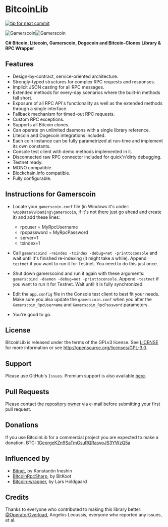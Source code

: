 BitcoinLib
==========

[![tip for next commit](http://game4commit.gamers-coin.org/projects/20.svg)](http://game4commit.gamers-coin.org/projects/20)

![Gamerscoin](https://raw.githubusercontent.com/gamers-coin/gamers-coinv3/01d1ca6d63b565ea46dcee3b6552b030d57d1187/src/qt/res/icons/bitcoin.png)![Gamerscoin](http://i.imgur.com/Nfb8DQx.png)

**C# Bitcoin, Litecoin, Gamerscoin, Dogecoin and Bitcoin-Clones Library & RPC Wrapper**

Features
--------

- Design-by-contract, service-oriented architecture.
- Strongly-typed structures for complex RPC requests and responses.
- Implicit JSON casting for all RPC messages.
- Extended methods for every-day scenarios where the built-in methods fall short.
- Exposure of all RPC API's functionality as well as the extended methods through a single interface.
- Fallback mechanism for timed-out RPC requests.
- Custom RPC exceptions.
- Supports all Bitcoin clones.
- Can operate on unlimited daemons with a single library reference.
- Litecoin and Dogecoin integrations included.
- Each coin instance can be fully parametrized at run-time and implement its own constants.
- Console test client with demo methods implemented in it.
- Disconnected raw RPC connector included for quick'n'dirty debugging.
- Testnet ready.
- MONO compatible.
- Blockchain.info compatible.
- Fully configurable.


Instructions for Gamerscoin
------------------------

- Locate your `gamerscoin.conf` file (in Windows it's under: `%AppData%\Roaming\gamerscoin`, if it's not there just go ahead and create it) and add these lines:
	- rpcuser = MyRpcUsername
	- rpcpassword = MyRpcPassword
	- server=1
	- txindex=1

- Call `gamerscoind -reindex -txindex -debug=net -printtoconsole` and wait until it's finished re-indexing (it might take a while). Append `-testnet` if you want to run it for Testnet. You need to do this just once.

- Shut down gamerscoind and run it again with these arguments: `gamerscoind -daemon -debug=net -printtoconsole`. Append `-testnet` if you want to run it for Testnet. Wait until it is fully synchronized. 

- Edit the `app.config` file in the Console test client to best fit your needs. Make sure you also update the `gamerscoin.conf` when you alter the `Gamerscoin_RpcUsername` and `Gamerscoin_RpcPassword` parameters.

- You're good to go.


License
-------

BitcoinLib is released under the terms of the GPLv3 license. See [LICENSE](LICENSE) for more information or see http://opensource.org/licenses/GPL-3.0.


Support
-------

Please use GitHub's `Issues`. Premium support is also available [here](mailto:mcaizgk2+bitcoinlib@gmail.com).


Pull Requests
-------------

Please contact [the repository owner](mailto:mcaizgk2+bitcoinlib@gmail.com) via e-mail before submitting your first pull request.


Donations
---------

If you use BitcoinLib for a commercial project you are expected to make a donation. BTC: [1GeorgeKZn9SaTmGsuRQRasvoJS3YWzQ5a](https://blockchain.info/address/1GeorgeKZn9SaTmGsuRQRasvoJS3YWzQ5a)


Influenced by
-------------

- [Bitnet](http://bitnet.sourceforge.net), by Konstantin Ineshin
- [BitcoinRpcSharp](https://github.com/BitKoot/BitcoinRpcSharp), by BitKoot 
- [Bitcoin-wrapper](https://github.com/LarsHoldgaard/bitcoin-wrapper), by Lars Holdgaard 


Credits
-------

Thanks to everyone who contributed to making this library better: [@OperatorOverload](https://github.com/OperatorOverload), Angelos Leoussis, everyone who reported any issues, et al.
